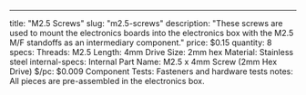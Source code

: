 ---
title: "M2.5 Screws"
slug: "m2.5-screws"
description: "These screws are used to mount the electronics boards into the electronics box with the M2.5 M/F standoffs as an intermediary component."
price: $0.15
quantity: 8
specs:
  Threads: M2.5
  Length: 4mm
  Drive Size: 2mm hex
  Material: Stainless steel
internal-specs:
  Internal Part Name: M2.5 x 4mm Screw (2mm Hex Drive)
  $/pc: $0.009
Component Tests: Fasteners and hardware tests
notes: All pieces are pre-assembled in the electronics box.
